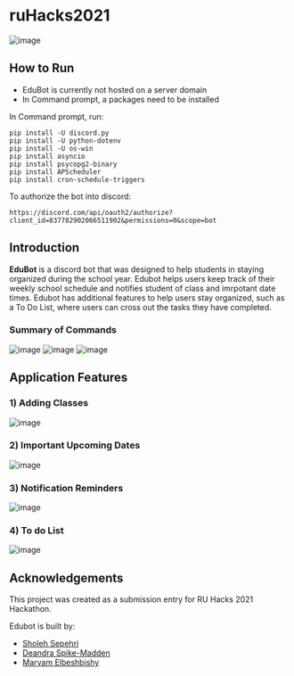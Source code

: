 # ruHacks2021

![image](https://user-images.githubusercontent.com/66393786/116827394-c1b7e380-ab66-11eb-8425-6880589215ac.png)

## How to Run

- EduBot is currently not hosted on a server domain
- In Command prompt, a packages need to be installed

In Command prompt, run:
```
pip install -U discord.py
pip install -U python-dotenv
pip install -U os-win
pip install asyncio
pip install psycopg2-binary
pip install APScheduler
pip install cron-schedule-triggers
```

To authorize the bot into discord:

```
https://discord.com/api/oauth2/authorize?client_id=837782902066511902&permissions=0&scope=bot
```

## Introduction

**EduBot** is a discord bot that was designed to help students in staying organized during the school year. Edubot helps users keep track of their weekly school schedule and notifies student of class and imrpotant date times. Edubot has additional features to help users stay organized, such as a To Do List, where users can cross out the tasks they have completed.

### Summary of Commands
![image](https://user-images.githubusercontent.com/66393786/116827972-e5305d80-ab69-11eb-9b7b-16e7d366206c.png)
![image](https://user-images.githubusercontent.com/66393786/116827990-f9745a80-ab69-11eb-9420-ae6c17d024a4.png)
![image](https://user-images.githubusercontent.com/66393786/116828004-07c27680-ab6a-11eb-8b97-7a79d5d85631.png)

## Application Features

### 1) Adding Classes
![image](https://user-images.githubusercontent.com/53820275/116830866-47915a00-ab7a-11eb-97b4-90304143b34f.png)

### 2) Important Upcoming Dates
![image](https://user-images.githubusercontent.com/53820275/116830886-61cb3800-ab7a-11eb-94ff-f9c093f962e0.png)

### 3) Notification Reminders
![image](https://user-images.githubusercontent.com/66393786/116830021-7eb13c80-ab75-11eb-9ff4-88c5862617d1.png)

### 4) To do List
![image](https://user-images.githubusercontent.com/53820275/116830454-20398d80-ab78-11eb-90cf-45b71c36a7ce.png)


## Acknowledgements

This project was created as a submission entry for RU Hacks 2021 Hackathon.

Edubot is built by:

-   [Sholeh Sepehri](https://github.com/SholehSepehri)
-   [Deandra Spike-Madden](https://github.com/xvxvdee)
-   [Maryam Elbeshbishy](https://github.com/maryam-elbeshbishy)
